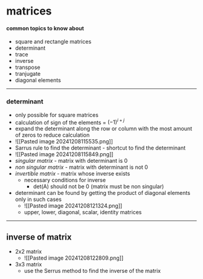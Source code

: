 # matrices
#### common topics to know about
- square and rectangle matrices
- determinant
- trace
- inverse
- transpose
- tranjugate
- diagonal elements
---
### determinant
- only possible for square matrices
- calculation of sign of the elements = $(-1)^{i+j}$ 
- expand the determinant along the row or column with the most amount of zeros to reduce calculation
- ![[Pasted image 20241208115535.png]]
- Sarrus rule to find the determinant - shortcut to find the determinant
- ![[Pasted image 20241208115849.png]]
- *singular matrix* - matrix with determinant is 0
- *non singular matrix* - matrix with determinant is not 0
- *invertible matrix* - matrix whose inverse exists
	- necessary conditions for inverse
		- det(A) should not be 0 (matrix must be non singular)
- determinant can be found by getting the product of diagonal elements only in such cases
	- ![[Pasted image 20241208121324.png]]
	- upper, lower, diagonal, scalar, identity matrices
---
## inverse of matrix
- 2x2 matrix
	- ![[Pasted image 20241208122809.png]]
- 3x3 matrix
	- use the Serrus method to find the inverse of the matrix
